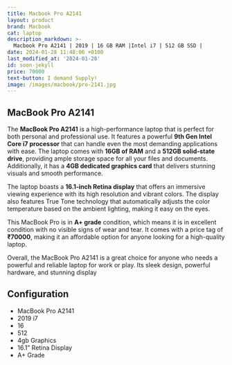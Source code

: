 ```yaml
---
title: Macbook Pro A2141
layout: product
brand: Macbook
cat: laptop
description_markdown: >-
  Macbook Pro A2141 | 2019 | 16 GB RAM |Intel i7 | 512 GB SSD | 
date: 2024-01-28 11:48:06 +0100
last_modified_at: '2024-01-28'
id: soon-jekyll
price: 70000
text-button: I demand Supply!
image: /images/macbook/pro-2141.jpg
---
```

## MacBook Pro A2141
The **MacBook Pro A2141** is a high-performance laptop that is perfect for both personal and professional use. It features a powerful **9th Gen Intel Core i7 processor** that can handle even the most demanding applications with ease. The laptop comes with **16GB of RAM** and a **512GB solid-state drive**, providing ample storage space for all your files and documents. Additionally, it has a **4GB dedicated graphics card** that delivers stunning visuals and smooth performance.

The laptop boasts a **16.1-inch Retina display** that offers an immersive viewing experience with its high resolution and vibrant colors. The display also features True Tone technology that automatically adjusts the color temperature based on the ambient lighting, making it easy on the eyes.

This MacBook Pro is in **A+ grade** condition, which means it is in excellent condition with no visible signs of wear and tear. It comes with a price tag of **₹70000**, making it an affordable option for anyone looking for a high-quality laptop.

Overall, the MacBook Pro A2141 is a great choice for anyone who needs a powerful and reliable laptop for work or play. Its sleek design, powerful hardware, and stunning display

## Configuration
- MacBook Pro A2141
- 2019 i7
- 16
- 512
- 4gb Graphics 
- 16.1” Retina Display
- A+ Grade